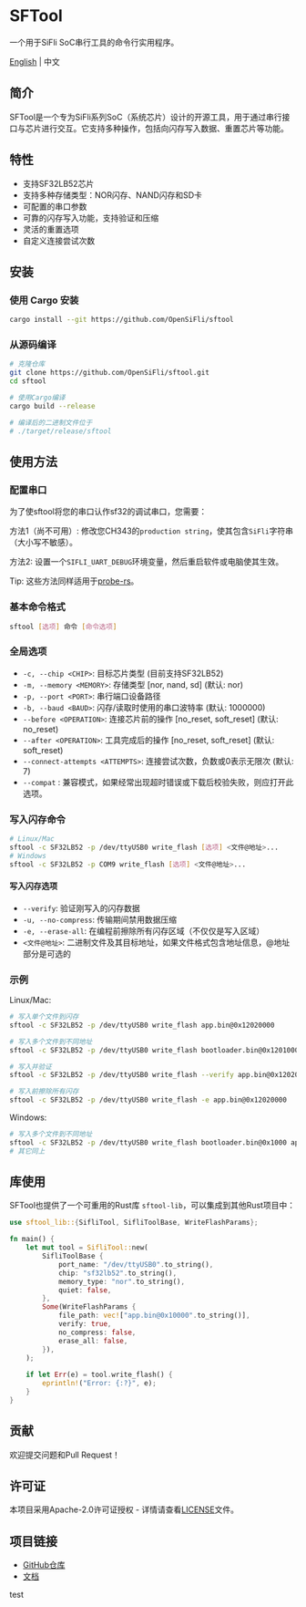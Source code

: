 # SFTool

一个用于SiFli SoC串行工具的命令行实用程序。

[English](README_EN.md) | 中文

## 简介

SFTool是一个专为SiFli系列SoC（系统芯片）设计的开源工具，用于通过串行接口与芯片进行交互。它支持多种操作，包括向闪存写入数据、重置芯片等功能。

## 特性

- 支持SF32LB52芯片
- 支持多种存储类型：NOR闪存、NAND闪存和SD卡
- 可配置的串口参数
- 可靠的闪存写入功能，支持验证和压缩
- 灵活的重置选项
- 自定义连接尝试次数

## 安装

### 使用 Cargo 安装

```bash
cargo install --git https://github.com/OpenSiFli/sftool
```

### 从源码编译

```bash
# 克隆仓库
git clone https://github.com/OpenSiFli/sftool.git
cd sftool

# 使用Cargo编译
cargo build --release

# 编译后的二进制文件位于
# ./target/release/sftool
```

## 使用方法

### 配置串口

为了使sftool将您的串口认作sf32的调试串口，您需要：

方法1（尚不可用）: 修改您CH343的`production string`，使其包含`SiFli`字符串（大小写不敏感）。

方法2: 设置一个`SIFLI_UART_DEBUG`环境变量，然后重启软件或电脑使其生效。

Tip: 这些方法同样适用于[probe-rs](https://github.com/OpenSiFli/probe-rs/tree/dev)。

### 基本命令格式

```bash
sftool [选项] 命令 [命令选项]
```

### 全局选项

- `-c, --chip <CHIP>`: 目标芯片类型 (目前支持SF32LB52)
- `-m, --memory <MEMORY>`: 存储类型 [nor, nand, sd] (默认: nor)
- `-p, --port <PORT>`: 串行端口设备路径
- `-b, --baud <BAUD>`: 闪存/读取时使用的串口波特率 (默认: 1000000)
- `--before <OPERATION>`: 连接芯片前的操作 [no_reset, soft_reset] (默认: no_reset)
- `--after <OPERATION>`: 工具完成后的操作 [no_reset, soft_reset] (默认: soft_reset)
- `--connect-attempts <ATTEMPTS>`: 连接尝试次数，负数或0表示无限次 (默认: 7)
- `--compat` : 兼容模式，如果经常出现超时错误或下载后校验失败，则应打开此选项。

### 写入闪存命令

```bash
# Linux/Mac
sftool -c SF32LB52 -p /dev/ttyUSB0 write_flash [选项] <文件@地址>...
# Windows
sftool -c SF32LB52 -p COM9 write_flash [选项] <文件@地址>...
```

#### 写入闪存选项

- `--verify`: 验证刚写入的闪存数据
- `-u, --no-compress`: 传输期间禁用数据压缩
- `-e, --erase-all`: 在编程前擦除所有闪存区域（不仅仅是写入区域）
- `<文件@地址>`: 二进制文件及其目标地址，如果文件格式包含地址信息，@地址部分是可选的

### 示例

Linux/Mac:

```bash
# 写入单个文件到闪存
sftool -c SF32LB52 -p /dev/ttyUSB0 write_flash app.bin@0x12020000

# 写入多个文件到不同地址
sftool -c SF32LB52 -p /dev/ttyUSB0 write_flash bootloader.bin@0x12010000 app.bin@0x12020000 ftab.bin@0x12000000

# 写入并验证
sftool -c SF32LB52 -p /dev/ttyUSB0 write_flash --verify app.bin@0x12020000

# 写入前擦除所有闪存
sftool -c SF32LB52 -p /dev/ttyUSB0 write_flash -e app.bin@0x12020000
```

Windows:

```bash
# 写入多个文件到不同地址
sftool -c SF32LB52 -p /dev/ttyUSB0 write_flash bootloader.bin@0x1000 app.bin@0x12010000 ftab.bin@0x12000000
# 其它同上
```

## 库使用

SFTool也提供了一个可重用的Rust库 `sftool-lib`，可以集成到其他Rust项目中：

```rust
use sftool_lib::{SifliTool, SifliToolBase, WriteFlashParams};

fn main() {
    let mut tool = SifliTool::new(
        SifliToolBase {
            port_name: "/dev/ttyUSB0".to_string(),
            chip: "sf32lb52".to_string(),
            memory_type: "nor".to_string(),
            quiet: false,
        },
        Some(WriteFlashParams {
            file_path: vec!["app.bin@0x10000".to_string()],
            verify: true,
            no_compress: false,
            erase_all: false,
        }),
    );
    
    if let Err(e) = tool.write_flash() {
        eprintln!("Error: {:?}", e);
    }
}
```

## 贡献

欢迎提交问题和Pull Request！

## 许可证

本项目采用Apache-2.0许可证授权 - 详情请查看[LICENSE](LICENSE)文件。

## 项目链接

- [GitHub仓库](https://github.com/OpenSiFli/sftool)
- [文档](https://docs.rs/sftool)

test
